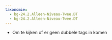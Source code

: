 ```yaml
---
taxonomie:
  - bg-24.2.Alleen-Niveau-Twee.DT
  - bg-24.2.Alleen-Niveau-Twee.DT
---
```


- Om te kijken of er geen dubbele tags in komen
